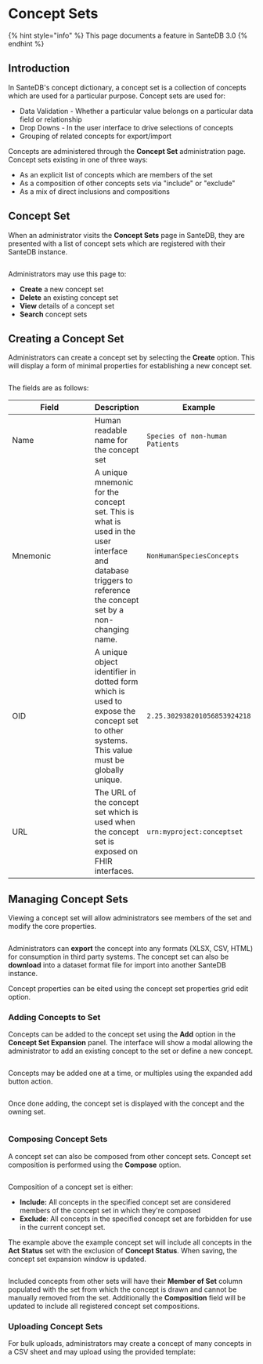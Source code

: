 # Concept Sets

{% hint style="info" %}
This page documents a feature in SanteDB 3.0
{% endhint %}

## Introduction

In SanteDB's concept dictionary, a concept set is a collection of concepts which are used for a particular purpose. Concept sets are used for:

* Data Validation - Whether a particular value belongs on a particular data field or relationship
* Drop Downs - In the user interface to drive selections of concepts
* Grouping of related concepts for export/import

Concepts are administered through the **Concept Set** administration page. Concept sets existing in one of three ways:

* As an explicit list of concepts which are members of the set
* As a composition of other concepts sets via "include" or "exclude"
* As a mix of direct inclusions and compositions

## Concept Set

When an administrator visits the **Concept Sets** page in SanteDB, they are presented with a list of concept sets which are registered with their SanteDB instance.

<figure><img src="../../../../.gitbook/assets/image.png" alt=""><figcaption></figcaption></figure>

Administrators may use this page to:

* **Create** a new concept set
* **Delete** an existing concept set
* **View** details of a concept set
* **Search** concept sets

## Creating a Concept Set

Administrators can create a concept set by selecting the **Create** option. This will display a form of minimal properties for establishing a new concept set.

<figure><img src="../../../../.gitbook/assets/image (1).png" alt=""><figcaption></figcaption></figure>

The fields are as follows:

<table><thead><tr><th width="164">Field</th><th>Description</th><th>Example</th></tr></thead><tbody><tr><td>Name</td><td>Human readable name for the concept set</td><td><code>Species of non-human Patients</code></td></tr><tr><td>Mnemonic</td><td>A unique mnemonic for the concept set. This is what is used in the user interface and database triggers to reference the concept set by a non-changing name.</td><td><code>NonHumanSpeciesConcepts</code></td></tr><tr><td>OID</td><td>A unique object identifier in dotted form which is used to expose the concept set to other systems. This value must be globally unique.</td><td><code>2.25.302938201056853924218</code></td></tr><tr><td>URL</td><td>The URL of the concept set which is used when the concept set is exposed on FHIR interfaces.</td><td><code>urn:myproject:conceptset</code></td></tr></tbody></table>

## Managing Concept Sets

Viewing a concept set will allow administrators see members of the set and modify the core properties.

<figure><img src="../../../../.gitbook/assets/image (2).png" alt=""><figcaption></figcaption></figure>

Administrators can **export** the concept into any formats (XLSX, CSV, HTML) for consumption in third party systems. The concept set can also be **download** into a dataset format file for import into another SanteDB instance.

Concept properties can be eited using the concept set properties grid edit option.

### Adding Concepts to Set

Concepts can be added to the concept set using the **Add** option in the **Concept Set Expansion** panel. The interface will show a modal allowing the administrator to add an existing concept to the set or define a new concept.

<figure><img src="../../../../.gitbook/assets/image (3).png" alt=""><figcaption></figcaption></figure>

Concepts may be added one at a time, or multiples using the expanded add button action.

<figure><img src="../../../../.gitbook/assets/image (4).png" alt=""><figcaption></figcaption></figure>

Once done adding, the concept set is displayed with the concept and the owning set.

<figure><img src="../../../../.gitbook/assets/image (6).png" alt=""><figcaption></figcaption></figure>

### Composing Concept Sets

A concept set can also be composed from other concept sets. Concept set composition is performed using the **Compose** option.

<figure><img src="../../../../.gitbook/assets/image (7).png" alt=""><figcaption></figcaption></figure>

Composition of a concept set is either:

* **Include:** All concepts in the specified concept set are considered members of the concept set in which they're composed
* **Exclude**: All concepts in the specified concept set are forbidden for use in the current concept set.

The example above the example concept set will include all concepts in the **Act Status** set with the exclusion of **Concept Status**. When saving, the concept set expansion window is updated.

<figure><img src="../../../../.gitbook/assets/image (8).png" alt=""><figcaption></figcaption></figure>

Included concepts from other sets will have their **Member of Set** column populated with the set from which the concept is drawn and cannot be manually removed from the set. Additionally the **Composition** field will be updated to include all registered concept set compositions.

### Uploading Concept Sets

For bulk uploads, administrators may create a concept of many concepts in a CSV sheet and may upload using the provided template:

<figure><img src="../../../../.gitbook/assets/image (539).png" alt=""><figcaption></figcaption></figure>
